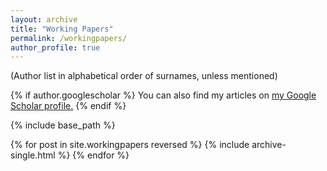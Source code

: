 ```yaml
---
layout: archive
title: "Working Papers"
permalink: /workingpapers/
author_profile: true
---
```

(Author list in alphabetical order of surnames, unless mentioned)

{% if author.googlescholar %}
  You can also find my articles on <u><a href="{{author.googlescholar}}">my Google Scholar profile</a>.</u>
{% endif %}

{% include base_path %}

{% for post in site.workingpapers reversed %}
  {% include archive-single.html %}
{% endfor %}

